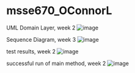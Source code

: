 # msse670_OConnorL

UML Domain Layer, week 2
![image](https://github.com/loconnor002/msse670_OConnorL/assets/148510444/0a6d6bcf-3bb5-4efd-8fc2-b5dbf45247e2)

Sequence Diagram, week 3
![image](https://github.com/loconnor002/msse670_OConnorL/assets/148510444/f08f05b1-1c0e-4dba-a734-76fd18fd2712)

test results, week 2
![image](https://github.com/loconnor002/msse670_OConnorL/assets/148510444/ac9d9563-3a3e-4eef-9477-3e2aef58f32d)

successful run of main method, week 2
![image](https://github.com/loconnor002/msse670_OConnorL/assets/148510444/676d73a5-d980-4358-b3f5-fec0247131b3)
